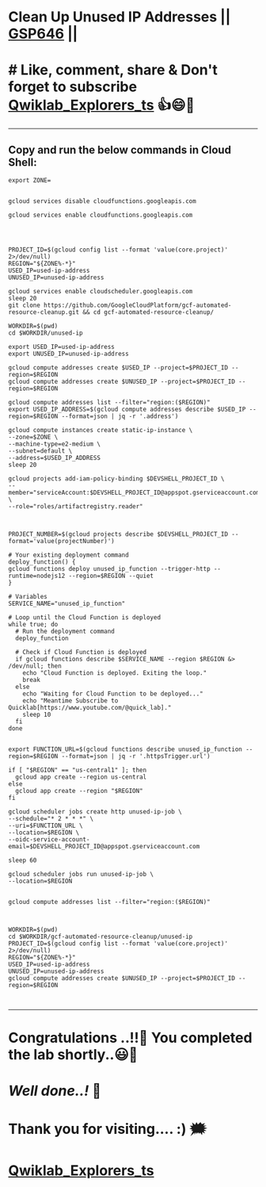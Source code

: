 # Clean Up Unused IP Addresses || [GSP646](https://www.cloudskillsboost.google/focuses/7841?parent=catalog) ||

# # Like, comment, share & Don't forget to subscribe [Qwiklab_Explorers_ts](https://youtube.com/@titashshil?si=RgamNu1dc9jVIbJN) 👍😄🤝

---
## Copy and run the below commands in Cloud Shell:

```
export ZONE=
```

```

gcloud services disable cloudfunctions.googleapis.com

gcloud services enable cloudfunctions.googleapis.com




PROJECT_ID=$(gcloud config list --format 'value(core.project)' 2>/dev/null)
REGION="${ZONE%-*}"
USED_IP=used-ip-address
UNUSED_IP=unused-ip-address

gcloud services enable cloudscheduler.googleapis.com
sleep 20
git clone https://github.com/GoogleCloudPlatform/gcf-automated-resource-cleanup.git && cd gcf-automated-resource-cleanup/

WORKDIR=$(pwd)
cd $WORKDIR/unused-ip

export USED_IP=used-ip-address
export UNUSED_IP=unused-ip-address

gcloud compute addresses create $USED_IP --project=$PROJECT_ID --region=$REGION
gcloud compute addresses create $UNUSED_IP --project=$PROJECT_ID --region=$REGION

gcloud compute addresses list --filter="region:($REGION)"
export USED_IP_ADDRESS=$(gcloud compute addresses describe $USED_IP --region=$REGION --format=json | jq -r '.address')

gcloud compute instances create static-ip-instance \
--zone=$ZONE \
--machine-type=e2-medium \
--subnet=default \
--address=$USED_IP_ADDRESS
sleep 20

gcloud projects add-iam-policy-binding $DEVSHELL_PROJECT_ID \
--member="serviceAccount:$DEVSHELL_PROJECT_ID@appspot.gserviceaccount.com" \
--role="roles/artifactregistry.reader"



PROJECT_NUMBER=$(gcloud projects describe $DEVSHELL_PROJECT_ID --format='value(projectNumber)')

# Your existing deployment command
deploy_function() {
gcloud functions deploy unused_ip_function --trigger-http --runtime=nodejs12 --region=$REGION --quiet
}

# Variables
SERVICE_NAME="unused_ip_function"

# Loop until the Cloud Function is deployed
while true; do
  # Run the deployment command
  deploy_function

  # Check if Cloud Function is deployed
  if gcloud functions describe $SERVICE_NAME --region $REGION &> /dev/null; then
    echo "Cloud Function is deployed. Exiting the loop."
    break
  else
    echo "Waiting for Cloud Function to be deployed..."
    echo "Meantime Subscribe to Quicklab[https://www.youtube.com/@quick_lab]."
    sleep 10
  fi
done


export FUNCTION_URL=$(gcloud functions describe unused_ip_function --region=$REGION --format=json | jq -r '.httpsTrigger.url')

if [ "$REGION" == "us-central1" ]; then
  gcloud app create --region us-central
else
  gcloud app create --region "$REGION"
fi

gcloud scheduler jobs create http unused-ip-job \
--schedule="* 2 * * *" \
--uri=$FUNCTION_URL \
--location=$REGION \
--oidc-service-account-email=$DEVSHELL_PROJECT_ID@appspot.gserviceaccount.com

sleep 60

gcloud scheduler jobs run unused-ip-job \
--location=$REGION


gcloud compute addresses list --filter="region:($REGION)"


 
WORKDIR=$(pwd)
cd $WORKDIR/gcf-automated-resource-cleanup/unused-ip
PROJECT_ID=$(gcloud config list --format 'value(core.project)' 2>/dev/null)
REGION="${ZONE%-*}"
USED_IP=used-ip-address
UNUSED_IP=unused-ip-address
gcloud compute addresses create $UNUSED_IP --project=$PROJECT_ID --region=$REGION



```

---

# Congratulations ..!!🎉  You completed the lab shortly..😃💯

# *Well done..!* 👏

# Thank you for visiting.... :) 🗯️

# [Qwiklab_Explorers_ts](https://youtube.com/@titashshil?si=RgamNu1dc9jVIbJN)

